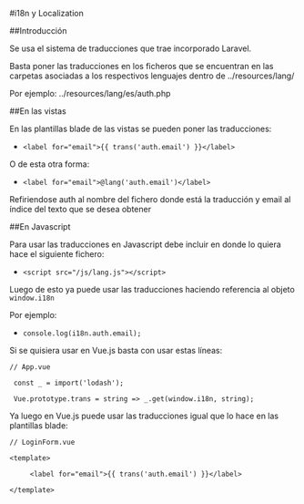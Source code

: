 #i18n y Localization

##Introducción

Se usa el sistema de traducciones que trae incorporado Laravel.

Basta poner las traducciones en los ficheros que se encuentran en las carpetas asociadas a los respectivos lenguajes dentro de ../resources/lang/

Por ejemplo: ../resources/lang/es/auth.php

##En las vistas

En las plantillas blade de las vistas se pueden poner las traducciones:

- `<label for="email">{{ trans('auth.email') }}</label>`

O de esta otra forma:

- `<label for="email">@lang('auth.email')</label>`

Refiriendose auth al nombre del fichero donde está la traducción y email al índice del texto que se desea obtener 

##En Javascript

Para usar las traducciones en Javascript debe incluir en donde lo quiera hace el siguiente fichero:

- `<script src="/js/lang.js"></script>`

Luego de esto ya puede usar las traducciones haciendo referencia al objeto `window.i18n`

Por ejemplo:

- `console.log(i18n.auth.email);`

Si se quisiera usar en Vue.js basta con usar estas líneas:

`// App.vue`

` const _ = import('lodash');`

` Vue.prototype.trans = string => _.get(window.i18n, string);`

Ya luego en Vue.js puede usar las traducciones igual que lo hace en las plantillas blade:

`// LoginForm.vue`

`<template>`
 
`     <label for="email">{{ trans('auth.email') }}</label>`

 `</template>`